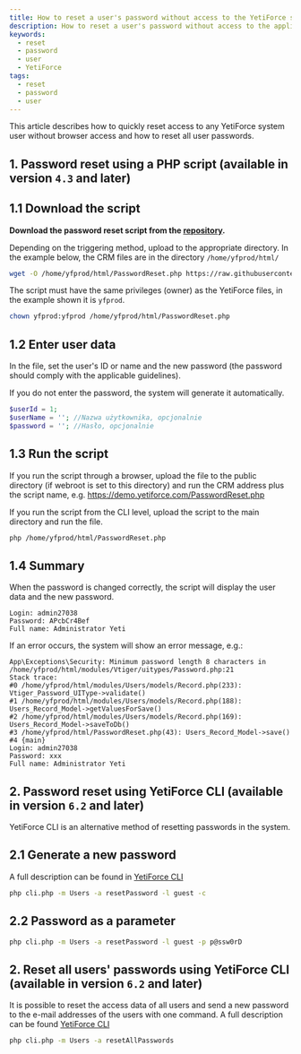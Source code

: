 ```yaml
---
title: How to reset a user's password without access to the YetiForce system
description: How to reset a user's password without access to the application.
keywords:
  - reset
  - password
  - user
  - YetiForce
tags:
  - reset
  - password
  - user
---
```


This article describes how to quickly reset access to any YetiForce system user without browser access and how to reset all user passwords.

## 1. Password reset using a PHP script (available in version `4.3` and later)

## 1.1 Download the script

**Download the password reset script from the [repository](https://github.com/YetiForceCompany/YetiForceScripts/tree/master/PasswordReset).**

Depending on the triggering method, upload to the appropriate directory. In the example below, the CRM files are in the directory `/home/yfprod/html/`

```bash
wget -O /home/yfprod/html/PasswordReset.php https://raw.githubusercontent.com/YetiForceCompany/YetiForceScripts/master/PasswordReset/PasswordReset.php
```

The script must have the same privileges (owner) as the YetiForce files, in the example shown it is `yfprod`.

```bash
chown yfprod:yfprod /home/yfprod/html/PasswordReset.php
```

## 1.2 Enter user data

In the file, set the user's ID or name and the new password (the password should comply with the applicable guidelines).

If you do not enter the password, the system will generate it automatically.

```php
$userId = 1;
$userName = ''; //Nazwa użytkownika, opcjonalnie
$password = ''; //Hasło, opcjonalnie
```

## 1.3 Run the script

If you run the script through a browser, upload the file to the public directory (if webroot is set to this directory) and run the CRM address plus the script name, e.g. https://demo.yetiforce.com/PasswordReset.php

If you run the script from the CLI level, upload the script to the main directory and run the file.

```bash
php /home/yfprod/html/PasswordReset.php
```

## 1.4 Summary

When the password is changed correctly, the script will display the user data and the new password.

```
Login: admin27038
Password: APcbCr4Bef
Full name: Administrator Yeti
```

If an error occurs, the system will show an error message, e.g.:

```
App\Exceptions\Security: Minimum password length 8 characters in /home/yfprod/html/modules/Vtiger/uitypes/Password.php:21
Stack trace:
#0 /home/yfprod/html/modules/Users/models/Record.php(233): Vtiger_Password_UIType->validate()
#1 /home/yfprod/html/modules/Users/models/Record.php(188): Users_Record_Model->getValuesForSave()
#2 /home/yfprod/html/modules/Users/models/Record.php(169): Users_Record_Model->saveToDb()
#3 /home/yfprod/html/PasswordReset.php(43): Users_Record_Model->save()
#4 {main}
Login: admin27038
Password: xxx
Full name: Administrator Yeti
```

## 2. Password reset using YetiForce CLI (available in version `6.2` and later)

YetiForce CLI is an alternative method of resetting passwords in the system.

## 2.1 Generate a new password

A full description can be found in [YetiForce CLI](/developer-guides/cli/Users#reset-user-password)

```bash
php cli.php -m Users -a resetPassword -l guest -c
```

## 2.2 Password as a parameter

```bash
php cli.php -m Users -a resetPassword -l guest -p p@ssw0rD
```

## 2. Reset all users' passwords using YetiForce CLI (available in version `6.2` and later)

It is possible to reset the access data of all users and send a new password to the e-mail addresses of the users with one command. A full description can be found [YetiForce CLI](/developer-guides/cli/Users#reset-all-user-passwords)

```bash
php cli.php -m Users -a resetAllPasswords
```
